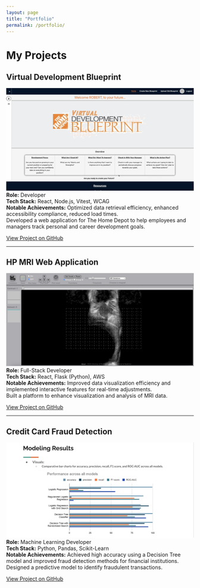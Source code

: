 ```yaml
---
layout: page
title: "Portfolio"
permalink: /portfolio/
---
```


# My Projects

## Virtual Development Blueprint
![Virtual Development Blueprint](assets/images/virtual-blueprint.png)
**Role:** Developer  
**Tech Stack:** React, Node.js, Vitest, WCAG  
**Notable Achievements:** Optimized data retrieval efficiency, enhanced accessibility compliance, reduced load times.  
Developed a web application for The Home Depot to help employees and managers track personal and career development goals.

[View Project on GitHub](https://github.com/yoonbenjamin)

---

## HP MRI Web Application
![HP MRI Web Application](assets/images/hp-mri.png)
**Role:** Full-Stack Developer  
**Tech Stack:** React, Flask (Python), AWS  
**Notable Achievements:** Improved data visualization efficiency and implemented interactive features for real-time adjustments.  
Built a platform to enhance visualization and analysis of MRI data.

[View Project on GitHub](https://github.com/yoonbenjamin/hp-mri-web-application-yoonbenjamin)

---

## Credit Card Fraud Detection
![Credit Card Fraud Detection](assets/images/credit-fraud.png)
**Role:** Machine Learning Developer  
**Tech Stack:** Python, Pandas, Scikit-Learn  
**Notable Achievements:** Achieved high accuracy using a Decision Tree model and improved fraud detection methods for financial institutions.  
Designed a predictive model to identify fraudulent transactions.

[View Project on GitHub](https://github.com/yoonbenjamin/credit-card-fraud-prediction-model)
